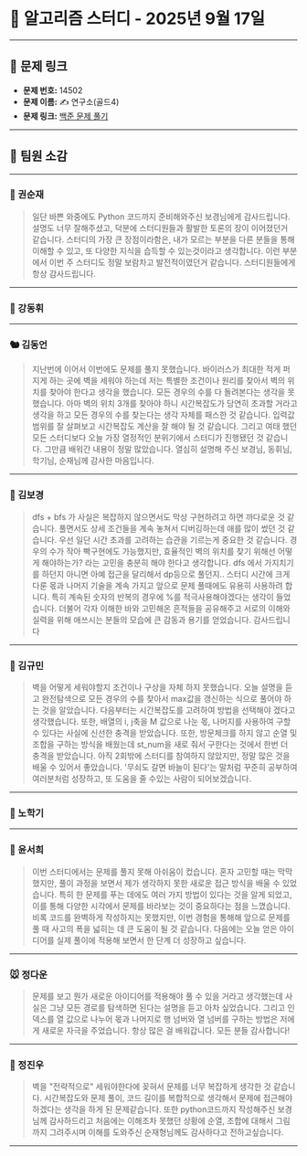 # 📘 알고리즘 스터디 - 2025년 9월 17일

---

## 🔗 문제 링크

- **문제 번호:** 14502
- **문제 이름:** ✍️ 연구소(골드4)
- **문제 링크:** [백준 문제 풀기](https://www.acmicpc.net/problem/14502)

---

## 💬 팀원 소감

---

### 🐥 권순재

> 일단 바쁜 와중에도 Python 코드까지 준비해와주신 보경님에게 감사드립니다. 설명도 너무 잘해주셨고, 덕분에 스터디원들과 활발한 토론의 장이 이어졌던거 같습니다.
스터디의 가장 큰 장점이라함은, 내가 모르는 부분을 다른 분들을 통해 이해할 수 있고, 또 다양한 지식을 습득할 수 있는것이라고 생각합니다.
이런 부분에서 이번 주 스터디도 정말 보람차고 발전적이였던거 같습니다. 스터디원들에게 항상 감사드립니다.

---

### 🐰 강동휘

> 

---

### 🐿️ 김동언

> 지난번에 이어서 이번에도 문제를 풀지 못했습니다. 바이러스가 최대한 적게 퍼지게 하는 곳에 벽을 세워야 하는데 저는 특별한 조건이나 원리를 찾아서 벽의 위치를 찾아야 한다고 생각을 했습니다. 모든 경우의 수를 다 돌려본다는 생각을 못 했습니다. 아마 벽의 위치 3개를 찾아야 하니 시간복잡도가 당연히 초과할 거라고 생각을 하고 모든 경우의 수를 찾는다는 생각 자체를 패스한 것 같습니다. 입력값 범위를 잘 살펴보고 시간복잡도 계산을 잘 해야 될 것 같습니다. 그리고 여태 했던 모든 스터디보다 오늘 가장 열정적인 분위기에서 스터디가 진행됐던 것 같습니다. 그만큼 배워간 내용이 정말 많았습니다. 열심히 설명해 주신 보경님, 동휘님, 학기님, 순재님께 감사한 마음입니다.

---

### 🐺 김보경

> dfs + bfs 가 사실은 복잡하지 않으면서도 막상 구현하려고 하면 까다로운 것 같습니다. 풀면서도 상세 조건들을 계속 놓쳐서 디버깅하는데 애를 많이 썼던 것 같습니다. 우선 일단 시간 초과를 고려하는 습관을 기르는게 중요한 것 같습니다. 경우의 수가 작아 빡구현에도 가능했지만, 효율적인 벽의 위치를 찾기 위해선 어떻게 해야하는가? 라는 고민을 충분히 해야 한다고 생각합니다. dfs 에서 가지치기를 하던지 아니면 아예 접근을 달리해서 dp등으로 풀던지..
스터디 시간에 크게 다룬 몫과 나머지 기술을 계속 가지고 앞으로 문제 풀때에도 유용히 사용하려 합니다. 특히 계속된 숫자의 반복의 경우에 %를 적극사용해야겠다는 생각이 들었습니다. 더불어 각자 이해한 바와 고민해온 흔적들을 공유해주고 서로의 이해와 실력을 위해 애쓰시는 분들의 모습에 큰 감동과 용기를 얻었습니다. 감사드립니다

---

### 🐘 김규민

> 벽을 어떻게 세워야할지 조건이나 구상을 자체 하지 못했습니다. 오늘 설명을 듣고 완전탐색으로
모든 경우의 수를 찾아서 max값을 갱신하는 식으로 풀어야 하는 것을 알았습니다. 다음부터는 시간복잡도를 고려하여 방법을 선택해야 겠다고 생각했습니다. 또한, 배열의 i, j축을 M 값으로 나눈 몫, 나머지를 사용하여 구할 수 있다는 사실에 신선한 충격을 받았습니다. 또한, 방문체크를 하지 않고 순열 및 조합을 구하는 방식을 배웠는데 st_num을 새로 줘서 구한다는 것에서 한번 더 충격을 받았습니다. 아직 2회밖에 스터디를 참여하지 않았지만, 정말 많은 것을 배울 수 있어서 좋았습니다.
'무쇠도 갈면 바늘이 된다'는 말처럼 꾸준히 공부하여 여러분처럼 성장하고, 또 도움을 줄 수있는
사람이 되어보겠습니다.

---

### 🐼 노학기

> 

---

### 🦊 윤서희

> 이번 스터디에서는 문제를 풀지 못해 아쉬움이 컸습니다. 혼자 고민할 때는 막막했지만, 풀이 과정을 보면서 제가 생각하지 못한 새로운 접근 방식을 배울 수 있었습니다. 특히 한 문제를 푸는 데에도 여러 가지 방법이 있다는 것을 알게 되었고, 이를 통해 다양한 시각에서 문제를 바라보는 것이 중요하다는 점을 느꼈습니다.
비록 코드를 완벽하게 작성하지는 못했지만, 이번 경험을 통해해 앞으로 문제를 풀 때 사고의 폭을 넓히는 데 큰 도움이 될 것 같습니다. 다음에는 오늘 얻은 아이디어를 실제 풀이에 적용해 보면서 한 단계 더 성장하고 싶습니다.

---

### 🐭 정다운

> 문제를 보고 뭔가 새로운 아이디어를 적용해야 풀 수 있을 거라고 생각했는데 사실은 그냥 모든 경로를 탐색하면 된다는 설명을 듣고 아차 싶었습니다. 그리고 인덱스를 열 값으로 나누어 몫과 나머지로 행 넘버와 열 넘버를 구하는 방법은 저에게 새로운 자극을 주었습니다. 항상 많은 걸 배워갑니다. 모든 분들 감사합니다!

---

### 🐳 정진우

> 벽을 "전략적으로" 세워야한다에 꽂혀서 문제를 너무 복잡하게 생각한 것 같습니다. 시간복잡도와 문제 풀이, 코드 길이를 복합적으로 생각해서 문제에 접근해야하겠다는 생각을 하게 된 문제같습니다. 또한 python코드까지 작성해주신 보경님께 감사하드리고 처음에는 이해조차 못했던 상황에 순열, 조합에 대해서 그림까지 그려주시며 이해를 도와주신 순재형님께도 감사하다고 전하고싶습니다.

---

